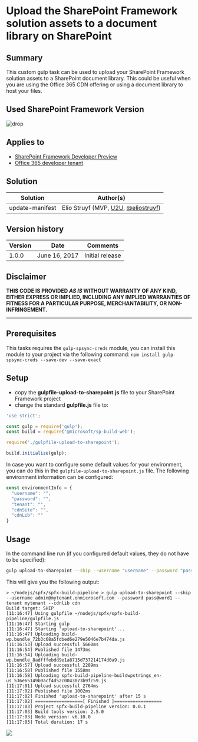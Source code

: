 # Upload the SharePoint Framework solution assets to a document library on SharePoint

## Summary

This custom gulp task can be used to upload your SharePoint Framework solution assets to a SharePoint document library. This could be useful when you are using the Office 365 CDN offering or using a document library to host your files.

## Used SharePoint Framework Version 
![drop](https://img.shields.io/badge/drop-1.1.1-green.svg)

## Applies to

* [SharePoint Framework Developer Preview](http://dev.office.com/sharepoint/docs/spfx/sharepoint-framework-overview)
* [Office 365 developer tenant](http://dev.office.com/sharepoint/docs/spfx/set-up-your-developer-tenant)

## Solution

Solution|Author(s)
--------|---------
update-manifest|Elio Struyf (MVP, [U2U](https://www.u2u.be), [@eliostruyf](https://twitter.com/@eliostruyf))

## Version history

Version|Date|Comments
-------|----|--------
1.0.0|June 16, 2017|Initial release

## Disclaimer
**THIS CODE IS PROVIDED *AS IS* WITHOUT WARRANTY OF ANY KIND, EITHER EXPRESS OR IMPLIED, INCLUDING ANY IMPLIED WARRANTIES OF FITNESS FOR A PARTICULAR PURPOSE, MERCHANTABILITY, OR NON-INFRINGEMENT.**

---

## Prerequisites

This tasks requires the `gulp-spsync-creds` module, you can install this module to your project via the following command: `npm install gulp-spsync-creds --save-dev --save-exact`

## Setup

* copy the **gulpfile-upload-to-sharepoint.js** file to your SharePoint Framework project
* change the standard **gulpfile.js** file to:

```js
'use strict';

const gulp = require('gulp');
const build = require('@microsoft/sp-build-web');

require('./gulpfile-upload-to-sharepoint');

build.initialize(gulp);
```

In case you want to configure some default values for your environment, you can do this in the `gulpfile-upload-to-sharepoint.js` file. The following environment information can be configured:

```javascript
const environmentInfo = {
  "username": "",
  "password": "",
  "tenant": "",
  "cdnSite": "",
  "cdnLib": ""
}
```

## Usage

In the command line run (if you configured default values, they do not have to be specified):

```sh
gulp upload-to-sharepoint --ship --username "username" --password "password" --tenant "tenant-name-only" --cdnsite "relative-path-to-the-site" --cdnlib "library-url"
```

This will give you the following output:

```text
> ~/nodejs/spfx/spfx-build-pipeline > gulp upload-to-sharepoint --ship --username admin@mytenant.onmicrosoft.com --password pass@word1 --tenant mytenant --cdnlib cdn
Build target: SHIP
[11:16:47] Using gulpfile ~/nodejs/spfx/spfx-build-pipeline/gulpfile.js
[11:16:47] Starting gulp
[11:16:47] Starting 'upload-to-sharepoint'...
[11:16:47] Uploading build-wp.bundle_72b3c68a5fdbed6e279e5046e7b474da.js
[11:16:53] Upload successful 5660ms
[11:16:54] Published file 1473ms
[11:16:54] Uploading build-wp.bundle_8adfffebdd9e1a8715d737214174d0a9.js
[11:16:57] Upload successful 2289ms
[11:16:58] Published file 1558ms
[11:16:58] Uploading spfx-build-pipeline-buildwpstrings_en-us_536e65149b0acf4d52c0043073b9fc59.js
[11:17:01] Upload successful 2764ms
[11:17:02] Published file 1002ms
[11:17:02] Finished 'upload-to-sharepoint' after 15 s
[11:17:02] ==================[ Finished ]==================
[11:17:03] Project spfx-build-pipeline version: 0.0.1
[11:17:03] Build tools version: 2.5.0
[11:17:03] Node version: v6.10.0
[11:17:03] Total duration: 17 s
```

<img src="https://telemetry.sharepointpnp.com/sp-dev-build-extensions/gulp-tasks/upload-to-sharepoint" />